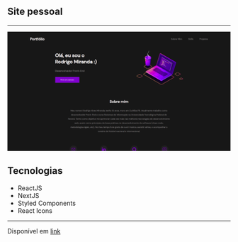<h2>Site pessoal</h2>

<hr>
<img src="./public/images/github/overview.png" >

## Tecnologias

- ReactJS
- NextJS
- Styled Components
- React Icons

<hr>
Disponível em <a href="https://rodrigomiranda.vercel.app/">link</a>
